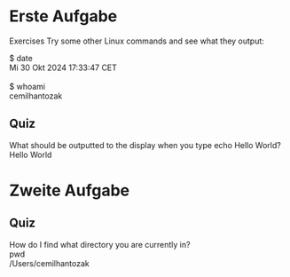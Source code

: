 # Erste Aufgabe
Exercises
Try some other Linux commands and see what they output:

$ date <br>
Mi 30 Okt 2024 17:33:47 CET <br> <br>
$ whoami <br>
cemilhantozak

## Quiz
What should be outputted to the display when you type echo Hello World? <br>
Hello World <p>

# Zweite Aufgabe
## Quiz
How do I find what directory you are currently in? <br>
pwd <br>
/Users/cemilhantozak

